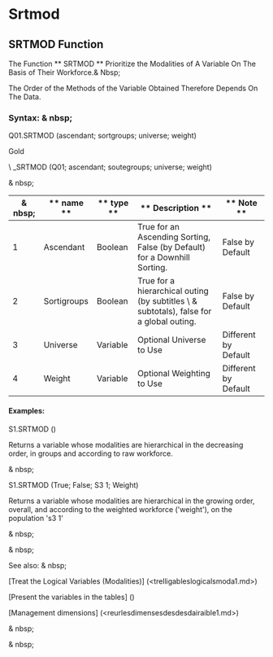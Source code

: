 # Srtmod

## SRTMOD Function

The Function ** SRTMOD ** Prioritize the Modalities of A Variable On The Basis of Their Workforce.& Nbsp;

The Order of the Methods of the Variable Obtained Therefore Depends On The Data.

### Syntax: & nbsp;

Q01.SRTMOD (ascendant; sortgroups; universe; weight)

Gold

\ _SRTMOD (Q01; ascendant; soutegroups; universe; weight)

& nbsp;

| & nbsp; | ** name ** | ** type ** | ** Description ** | ** Note ** |
| --- | --- | --- | --- | --- |
| &#49; | Ascendant | Boolean | True for an Ascending Sorting, False (by Default) for a Downhill Sorting. | False by Default |
| &#50; | Sortigroups | Boolean | True for a hierarchical outing (by subtitles \ & subtotals), false for a global outing. | False by Default |
| &#51; | Universe | Variable | Optional Universe to Use | Different by Default |
| &#52; | Weight | Variable | Optional Weighting to Use | Different by Default |


#### Examples:

S1.SRTMOD ()

Returns a variable whose modalities are hierarchical in the decreasing order, in groups and according to raw workforce.

& nbsp;

S1.SRTMOD (True; False; S3 1; Weight)

Returns a variable whose modalities are hierarchical in the growing order, overall, and according to the weighted workforce ('weight'), on the population 's3 1'

& nbsp;

& nbsp;

See also: & nbsp;

[Treat the Logical Variables (Modalities)] (<trelligableslogicalsmoda1.md>)

[Present the variables in the tables] (<PertERDERLESVARIABLE WHILESTAB1.MD>)

[Management dimensions] (<reurlesdimensesdesdesdairaible1.md>)

& nbsp;

& nbsp;